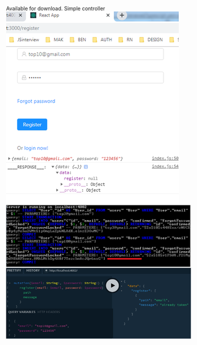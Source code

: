 Available for download. Simple controller
<img src="images/1.png">
<img src="images/2.png">
<img src="images/3.png">

